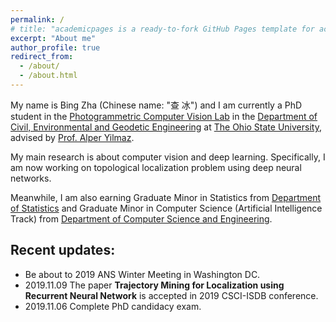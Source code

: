 ```yaml
---
permalink: /
# title: "academicpages is a ready-to-fork GitHub Pages template for academic personal websites"
excerpt: "About me"
author_profile: true
redirect_from: 
  - /about/
  - /about.html
---
```


My name is Bing Zha (Chinese name: "查 冰") and I am currently a PhD student in the [Photogrammetric Computer Vision Lab](https://pcvlab.engineering.osu.edu/) in the [Department of Civil, Environmental and Geodetic Engineering](https://ceg.osu.edu/) at [The Ohio State University](https://www.osu.edu/), advised by [Prof. Alper Yilmaz](https://ceg.osu.edu/people/yilmaz.15).

My main research is about computer vision and deep learning. Specifically, I am now working on topological localization problem using deep neural networks.   

Meanwhile, I am also earning Graduate Minor in Statistics from [Department of Statistics](https://stat.osu.edu/) and Graduate Minor in Computer Science (Artificial Intelligence Track) from [Department of Computer Science and Engineering](https://cse.osu.edu/). 


Recent updates:
------
- Be about to 2019 ANS Winter Meeting in Washington DC. 
- 2019.11.09 The paper **Trajectory Mining for Localization using Recurrent Neural Network** is accepted in 2019 CSCI-ISDB conference. 
- 2019.11.06 Complete PhD candidacy exam. 

